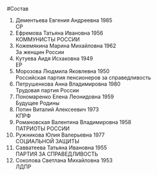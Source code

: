 #Состав
1. Дементьева Евгения Андреевна 1985   
    СР
2. Ефремова Татьяна Ивановна 1956   
    КОММУНИСТЫ РОССИИ
3. Кожемякина Марина Михайловна 1962   
    За женщин России
4. Кутуева Аидя Исхаковна 1949   
    ЕР
5. Морозова Людмила Яковлевна 1950   
    Российская партия пенсионеров за справедливость
6. Петрушенкова Анна Владимировна 1980   
    Трудовая партия России
7. Пономаренко Елена Леонидовна 1959   
    Будущее Родины
8. Потин Виталий Алексеевич 1973   
    КПРФ
9. Романовская Валентина Владимировна 1958   
    ПАТРИОТЫ РОССИИ
10. Ружникова Юлия Валерьевна 1977   
    СОЦИАЛЬНОЙ ЗАЩИТЫ
11. Савватеева Татьяна Ивановна 1955   
    ПАРТИЯ ЗА СПРАВЕДЛИВОСТЬ
12. Соколова Светлана Михайловна 1953   
    ЛДПР

